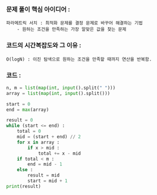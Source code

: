 ### 문제 풀이 핵심 아이디어 :
    파라메트릭 서치 : 최적화 문제를 결정 문제로 바꾸어 해결하는 기법
        - 원하는 조건을 만족하는 가장 알맞은 값을 찾는 문제

### 코드의 시간복잡도와 그 이유 :
    O(logN) : 이진 탐색으로 원하는 조건을 만족할 때까지 연산을 반복함.

### 코드 :
```python
n, m = list(map(int, input().split(" ")))
array = list(map(int, input().split()))

start = 0
end = max(array)

result = 0
while (start <= end) :
    total = 0
    mid = (start + end) // 2
    for x in array :
        if x > mid :
            total += x - mid
    if total < m :
        end = mid - 1
    else :
        result = mid
        start = mid + 1
print(result)
```